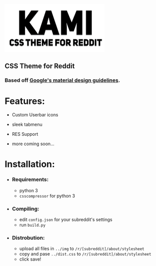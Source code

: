 <img src="https://raw.githubusercontent.com/Joshua-Butt/Kami/master/GitHub/logo.png" width="320" >

## CSS Theme for Reddit
### Based off [Google's material design guidelines](material.google.com).

# Features:

- Custom Userbar icons

- sleek tabmenu

- RES Support

- more coming soon...

# Installation:
 
 - ### Requirements:
    - python 3
    - `csscompressor` for python 3
- ### Compiling:
    - edit `config.json` for your subreddit's settings
    - run `build.py` 

- ### Distrobution:
    - upload all files in `../img` to `/r/[subreddit]/about/stylesheet`
    - copy and pase `../dist.css` to `/r/[subreddit]/about/stylesheet`
    - click save!